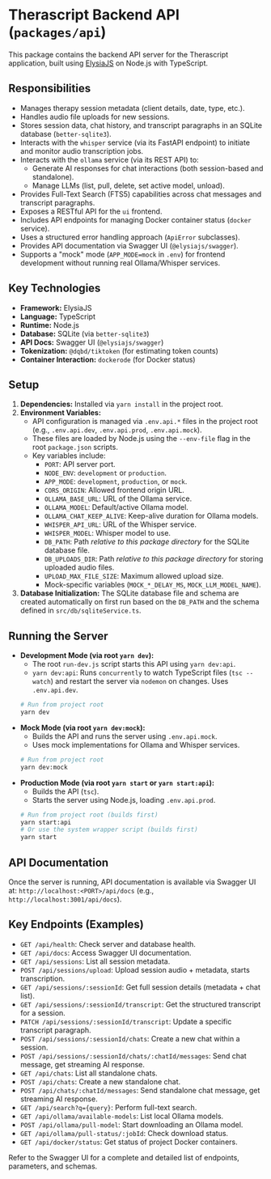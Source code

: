 # Therascript Backend API (`packages/api`)

This package contains the backend API server for the Therascript application, built using [ElysiaJS](https://elysiajs.com/) on Node.js with TypeScript.

## Responsibilities

*   Manages therapy session metadata (client details, date, type, etc.).
*   Handles audio file uploads for new sessions.
*   Stores session data, chat history, and transcript paragraphs in an SQLite database (`better-sqlite3`).
*   Interacts with the `whisper` service (via its FastAPI endpoint) to initiate and monitor audio transcription jobs.
*   Interacts with the `ollama` service (via its REST API) to:
    *   Generate AI responses for chat interactions (both session-based and standalone).
    *   Manage LLMs (list, pull, delete, set active model, unload).
*   Provides Full-Text Search (FTS5) capabilities across chat messages and transcript paragraphs.
*   Exposes a RESTful API for the `ui` frontend.
*   Includes API endpoints for managing Docker container status (`docker` service).
*   Uses a structured error handling approach (`ApiError` subclasses).
*   Provides API documentation via Swagger UI (`@elysiajs/swagger`).
*   Supports a "mock" mode (`APP_MODE=mock` in `.env`) for frontend development without running real Ollama/Whisper services.

## Key Technologies

*   **Framework:** ElysiaJS
*   **Language:** TypeScript
*   **Runtime:** Node.js
*   **Database:** SQLite (via `better-sqlite3`)
*   **API Docs:** Swagger UI (`@elysiajs/swagger`)
*   **Tokenization:** `@dqbd/tiktoken` (for estimating token counts)
*   **Container Interaction:** `dockerode` (for Docker status)

## Setup

1.  **Dependencies:** Installed via `yarn install` in the project root.
2.  **Environment Variables:**
    *   API configuration is managed via `.env.api.*` files in the project root (e.g., `.env.api.dev`, `.env.api.prod`, `.env.api.mock`).
    *   These files are loaded by Node.js using the `--env-file` flag in the root `package.json` scripts.
    *   Key variables include:
        *   `PORT`: API server port.
        *   `NODE_ENV`: `development` or `production`.
        *   `APP_MODE`: `development`, `production`, or `mock`.
        *   `CORS_ORIGIN`: Allowed frontend origin URL.
        *   `OLLAMA_BASE_URL`: URL of the Ollama service.
        *   `OLLAMA_MODEL`: Default/active Ollama model.
        *   `OLLAMA_CHAT_KEEP_ALIVE`: Keep-alive duration for Ollama models.
        *   `WHISPER_API_URL`: URL of the Whisper service.
        *   `WHISPER_MODEL`: Whisper model to use.
        *   `DB_PATH`: Path *relative to this package directory* for the SQLite database file.
        *   `DB_UPLOADS_DIR`: Path *relative to this package directory* for storing uploaded audio files.
        *   `UPLOAD_MAX_FILE_SIZE`: Maximum allowed upload size.
        *   Mock-specific variables (`MOCK_*_DELAY_MS`, `MOCK_LLM_MODEL_NAME`).
3.  **Database Initialization:** The SQLite database file and schema are created automatically on first run based on the `DB_PATH` and the schema defined in `src/db/sqliteService.ts`.

## Running the Server

*   **Development Mode (via root `yarn dev`):**
    *   The root `run-dev.js` script starts this API using `yarn dev:api`.
    *   `yarn dev:api`: Runs `concurrently` to watch TypeScript files (`tsc --watch`) and restart the server via `nodemon` on changes. Uses `.env.api.dev`.
    ```bash
    # Run from project root
    yarn dev
    ```
*   **Mock Mode (via root `yarn dev:mock`):**
    *   Builds the API and runs the server using `.env.api.mock`.
    *   Uses mock implementations for Ollama and Whisper services.
    ```bash
    # Run from project root
    yarn dev:mock
    ```
*   **Production Mode (via root `yarn start` or `yarn start:api`):**
    *   Builds the API (`tsc`).
    *   Starts the server using Node.js, loading `.env.api.prod`.
    ```bash
    # Run from project root (builds first)
    yarn start:api
    # Or use the system wrapper script (builds first)
    yarn start
    ```

## API Documentation

Once the server is running, API documentation is available via Swagger UI at: `http://localhost:<PORT>/api/docs` (e.g., `http://localhost:3001/api/docs`).

## Key Endpoints (Examples)

*   `GET /api/health`: Check server and database health.
*   `GET /api/docs`: Access Swagger UI documentation.
*   `GET /api/sessions`: List all session metadata.
*   `POST /api/sessions/upload`: Upload session audio + metadata, starts transcription.
*   `GET /api/sessions/:sessionId`: Get full session details (metadata + chat list).
*   `GET /api/sessions/:sessionId/transcript`: Get the structured transcript for a session.
*   `PATCH /api/sessions/:sessionId/transcript`: Update a specific transcript paragraph.
*   `POST /api/sessions/:sessionId/chats`: Create a new chat within a session.
*   `POST /api/sessions/:sessionId/chats/:chatId/messages`: Send chat message, get streaming AI response.
*   `GET /api/chats`: List all standalone chats.
*   `POST /api/chats`: Create a new standalone chat.
*   `POST /api/chats/:chatId/messages`: Send standalone chat message, get streaming AI response.
*   `GET /api/search?q={query}`: Perform full-text search.
*   `GET /api/ollama/available-models`: List local Ollama models.
*   `POST /api/ollama/pull-model`: Start downloading an Ollama model.
*   `GET /api/ollama/pull-status/:jobId`: Check download status.
*   `GET /api/docker/status`: Get status of project Docker containers.

Refer to the Swagger UI for a complete and detailed list of endpoints, parameters, and schemas.
